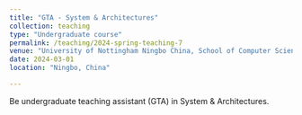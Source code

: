 ```yaml
---
title: "GTA - System & Architectures"
collection: teaching
type: "Undergraduate course"
permalink: /teaching/2024-spring-teaching-7
venue: "University of Nottingham Ningbo China, School of Computer Science"
date: 2024-03-01
location: "Ningbo, China"

---
```


Be undergraduate teaching assistant (GTA) in System & Architectures.

